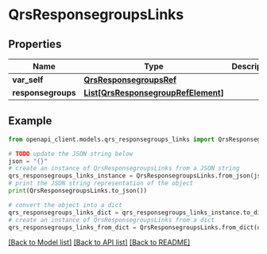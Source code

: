 # QrsResponsegroupsLinks


## Properties

Name | Type | Description | Notes
------------ | ------------- | ------------- | -------------
**var_self** | [**QrsResponsegroupsRef**](QrsResponsegroupsRef.md) |  | [optional] 
**responsegroups** | [**List[QrsResponsegroupRefElement]**](QrsResponsegroupRefElement.md) |  | [optional] 

## Example

```python
from openapi_client.models.qrs_responsegroups_links import QrsResponsegroupsLinks

# TODO update the JSON string below
json = "{}"
# create an instance of QrsResponsegroupsLinks from a JSON string
qrs_responsegroups_links_instance = QrsResponsegroupsLinks.from_json(json)
# print the JSON string representation of the object
print(QrsResponsegroupsLinks.to_json())

# convert the object into a dict
qrs_responsegroups_links_dict = qrs_responsegroups_links_instance.to_dict()
# create an instance of QrsResponsegroupsLinks from a dict
qrs_responsegroups_links_from_dict = QrsResponsegroupsLinks.from_dict(qrs_responsegroups_links_dict)
```
[[Back to Model list]](../README.md#documentation-for-models) [[Back to API list]](../README.md#documentation-for-api-endpoints) [[Back to README]](../README.md)


